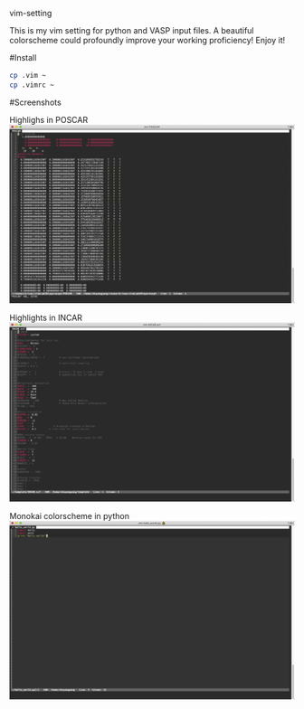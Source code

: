 vim-setting

This is my vim setting for python and VASP input files. A beautiful colorscheme could profoundly improve your working proficiency! Enjoy it!

#Install
```bash
cp .vim ~
cp .vimrc ~
```

#Screenshots

Highlighs in POSCAR
![typescript](screenshots/POSCAR.png)

Highlights in INCAR
![typescript](screenshots/INCAR.png)

Monokai colorscheme in python
![typescript](screenshots/python.png)